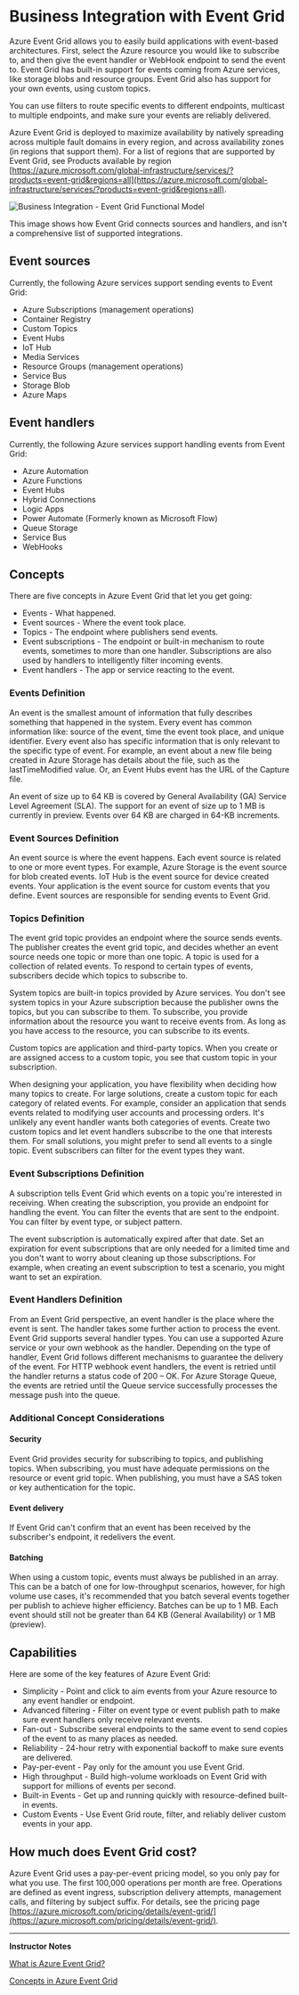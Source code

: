 # Business Integration with Event Grid

Azure Event Grid allows you to easily build applications with event-based architectures. First, select the Azure resource you would like to subscribe to, and then give the event handler or WebHook endpoint to send the event to. Event Grid has built-in support for events coming from Azure services, like storage blobs and resource groups. Event Grid also has support for your own events, using custom topics.

You can use filters to route specific events to different endpoints, multicast to multiple endpoints, and make sure your events are reliably delivered.

Azure Event Grid is deployed to maximize availability by natively spreading across multiple fault domains in every region, and across availability zones (in regions that support them). For a list of regions that are supported by Event Grid, see Products available by region [https://azure.microsoft.com/global-infrastructure/services/?products=event-grid&regions=all](https://azure.microsoft.com/global-infrastructure/services/?products=event-grid&regions=all).

![Business Integration - Event Grid Functional Model](../../Linked_Image_Files/M05_L03_BusinessIntegration-eventgrid-functional-model.png)

This image shows how Event Grid connects sources and handlers, and isn't a comprehensive list of supported integrations.

## Event sources

Currently, the following Azure services support sending events to Event Grid:

* Azure Subscriptions (management operations)
* Container Registry
* Custom Topics
* Event Hubs
* IoT Hub
* Media Services
* Resource Groups (management operations)
* Service Bus
* Storage Blob
* Azure Maps

## Event handlers

Currently, the following Azure services support handling events from Event Grid:

* Azure Automation
* Azure Functions
* Event Hubs
* Hybrid Connections
* Logic Apps
* Power Automate (Formerly known as Microsoft Flow)
* Queue Storage
* Service Bus
* WebHooks

## Concepts

There are five concepts in Azure Event Grid that let you get going:

* Events - What happened.
* Event sources - Where the event took place.
* Topics - The endpoint where publishers send events.
* Event subscriptions - The endpoint or built-in mechanism to route events, sometimes to more than one handler. Subscriptions are also used by handlers to intelligently filter incoming events.
* Event handlers - The app or service reacting to the event.

### Events Definition

An event is the smallest amount of information that fully describes something that happened in the system. Every event has common information like: source of the event, time the event took place, and unique identifier. Every event also has specific information that is only relevant to the specific type of event. For example, an event about a new file being created in Azure Storage has details about the file, such as the lastTimeModified value. Or, an Event Hubs event has the URL of the Capture file.

An event of size up to 64 KB is covered by General Availability (GA) Service Level Agreement (SLA). The support for an event of size up to 1 MB is currently in preview. Events over 64 KB are charged in 64-KB increments.

### Event Sources Definition

An event source is where the event happens. Each event source is related to one or more event types. For example, Azure Storage is the event source for blob created events. IoT Hub is the event source for device created events. Your application is the event source for custom events that you define. Event sources are responsible for sending events to Event Grid.

### Topics Definition

The event grid topic provides an endpoint where the source sends events. The publisher creates the event grid topic, and decides whether an event source needs one topic or more than one topic. A topic is used for a collection of related events. To respond to certain types of events, subscribers decide which topics to subscribe to.

System topics are built-in topics provided by Azure services. You don't see system topics in your Azure subscription because the publisher owns the topics, but you can subscribe to them. To subscribe, you provide information about the resource you want to receive events from. As long as you have access to the resource, you can subscribe to its events.

Custom topics are application and third-party topics. When you create or are assigned access to a custom topic, you see that custom topic in your subscription.

When designing your application, you have flexibility when deciding how many topics to create. For large solutions, create a custom topic for each category of related events. For example, consider an application that sends events related to modifying user accounts and processing orders. It's unlikely any event handler wants both categories of events. Create two custom topics and let event handlers subscribe to the one that interests them. For small solutions, you might prefer to send all events to a single topic. Event subscribers can filter for the event types they want.

### Event Subscriptions Definition

A subscription tells Event Grid which events on a topic you're interested in receiving. When creating the subscription, you provide an endpoint for handling the event. You can filter the events that are sent to the endpoint. You can filter by event type, or subject pattern. 

The event subscription is automatically expired after that date. Set an expiration for event subscriptions that are only needed for a limited time and you don't want to worry about cleaning up those subscriptions. For example, when creating an event subscription to test a scenario, you might want to set an expiration.

### Event Handlers Definition

From an Event Grid perspective, an event handler is the place where the event is sent. The handler takes some further action to process the event. Event Grid supports several handler types. You can use a supported Azure service or your own webhook as the handler. Depending on the type of handler, Event Grid follows different mechanisms to guarantee the delivery of the event. For HTTP webhook event handlers, the event is retried until the handler returns a status code of 200 – OK. For Azure Storage Queue, the events are retried until the Queue service successfully processes the message push into the queue.

### Additional Concept Considerations

#### Security

Event Grid provides security for subscribing to topics, and publishing topics. When subscribing, you must have adequate permissions on the resource or event grid topic. When publishing, you must have a SAS token or key authentication for the topic. 

#### Event delivery

If Event Grid can't confirm that an event has been received by the subscriber's endpoint, it redelivers the event. 

#### Batching

When using a custom topic, events must always be published in an array. This can be a batch of one for low-throughput scenarios, however, for high volume use cases, it's recommended that you batch several events together per publish to achieve higher efficiency. Batches can be up to 1 MB. Each event should still not be greater than 64 KB (General Availability) or 1 MB (preview).

## Capabilities

Here are some of the key features of Azure Event Grid:

* Simplicity - Point and click to aim events from your Azure resource to any event handler or endpoint.
* Advanced filtering - Filter on event type or event publish path to make sure event handlers only receive relevant events.
* Fan-out - Subscribe several endpoints to the same event to send copies of the event to as many places as needed.
* Reliability - 24-hour retry with exponential backoff to make sure events are delivered.
* Pay-per-event - Pay only for the amount you use Event Grid.
* High throughput - Build high-volume workloads on Event Grid with support for millions of events per second.
* Built-in Events - Get up and running quickly with resource-defined built-in events.
* Custom Events - Use Event Grid route, filter, and reliably deliver custom events in your app.

## How much does Event Grid cost?

Azure Event Grid uses a pay-per-event pricing model, so you only pay for what you use. The first 100,000 operations per month are free. Operations are defined as event ingress, subscription delivery attempts, management calls, and filtering by subject suffix. For details, see the pricing page [https://azure.microsoft.com/pricing/details/event-grid/](https://azure.microsoft.com/pricing/details/event-grid/).

---

**Instructor Notes**

[What is Azure Event Grid?](https://docs.microsoft.com/en-us/azure/event-grid/overview)

[Concepts in Azure Event Grid](https://docs.microsoft.com/en-us/azure/event-grid/concepts)
